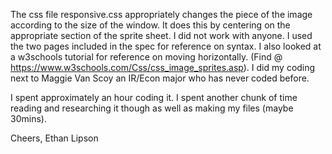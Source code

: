 The css file responsive.css appropriately changes the piece of the image according to the size of the window. It does this by centering on the appropriate section of the sprite sheet.
I did not work with anyone. I used the two pages included in the spec for reference on syntax. I also looked at a w3schools tutorial for reference on moving horizontally. (Find @ https://www.w3schools.com/Css/css_image_sprites.asp). I did my coding next to Maggie Van Scoy an IR/Econ major who has never coded before.

I spent approximately an hour coding it. I spent another chunk of time reading and researching it though as well as making my files (maybe 30mins).

Cheers,
Ethan Lipson

